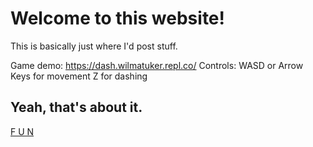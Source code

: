 # Welcome to this website!

This is basically just where I'd post stuff.

Game demo:
https://dash.wilmatuker.repl.co/
Controls:
WASD or Arrow Keys for movement
Z for dashing

## Yeah, that's about it.
[F U N](/Main/hgtv56/)
